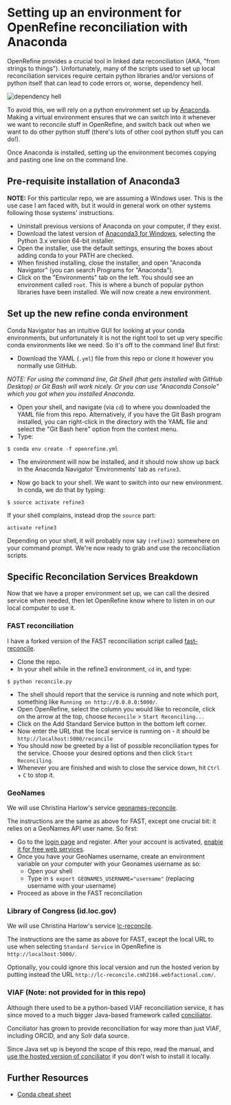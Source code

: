 # Setting up an environment for OpenRefine reconciliation with Anaconda

OpenRefine provides a crucial tool in linked data reconciliation (AKA, "from strings to things"). Unfortunately, many of the scripts used to set up local reconciliation services require certain python libraries and/or versions of python itself that can lead to code errors or, worse, dependency hell.  

![dependency hell](https://i0.wp.com/imgs.xkcd.com/comics/cautionary.png)


To avoid this, we will rely on a python environment set up by [Anaconda](https://conda.io/docs/intro.html). Making a virtual environment ensures that we can switch into it whenever we want to reconcile stuff in OpenRefine, and switch back out when we want to do other python stuff (there's lots of other cool python stuff you can do!).  

Once Anaconda is installed, setting up the environment becomes copying and pasting one line on the command line.  

## Pre-requisite installation of Anaconda3

**NOTE:** For this particular repo, we are assuming a Windows user. This is the use case I am faced with, but it would in general work on other systems following those systems' instructions.  

+ Uninstall previous versions of Anaconda on your computer, if they exist.
+ Download the latest version of [Anaconda3 for Windows](https://www.continuum.io/downloads), selecting the Python 3.x version 64-bit installer.  
+ Open the installer, use the default settings, ensuring the boxes about adding conda to your PATH are checked.
+ When finished installing, close the installer, and open "Anaconda Navigator" (you can search Programs for "Anaconda").
+ Click on the "Environments" tab on the left. You should see an environment called `root`. This is where a bunch of popular python libraries have been installed. We will now create a new environment.  

## Set up the new refine conda environment

Conda Navigator has an intuitive GUI for looking at your conda environments, but unfortunately it is not the right tool to set up very specific conda environments like we need. So it's off to the command line! But first:  

+ Download the YAML (`.yml`) file from this repo or clone it however you normally use GitHub.

_NOTE: For using the command line, Git Shell (that gets installed with GitHub Desktop) or Git Bash will work nicely. Or you can use "Anaconda Console" which you got when you installed Anaconda._  

+ Open your shell, and navigate (via `cd`) to where you downloaded the YAML file from this repo. Alternatively, if you have the Git Bash program installed, you can right-click in the directory with the YAML file and select the "Git Bash here" option from the context menu.  
+ Type:  
```
$ conda env create -f openrefine.yml
```  

+ The environment will now be installed, and it should now show up back in the Anaconda Navigator 'Environments' tab as `refine3`.

+ Now go back to your shell. We want to switch into our new environment. In conda, we do that by typing:

```
$ source activate refine3
```

If your shell complains, instead drop the `source` part:
```
activate refine3
```

Depending on your shell, it will probably now say `(refine3)` somewhere on your command prompt. We're now ready to grab and use the reconciliation scripts.

## Specific Reconcilation Services Breakdown

Now that we have a proper environment set up, we can call the desired service when needed, then let OpenRefine know where to listen in on our local computer to use it.

### FAST reconciliation

I have a forked version of the FAST reconciliation script called [fast-reconcile](https://github.com/remerjohnson/fast-reconcile).  

+ Clone the repo.
+ In your shell while in the refine3 environment, `cd` in, and type:

```
$ python reconcile.py
```
+ The shell should report that the service is running and note which port, something like `Running on http://0.0.0.0:5000/`.
+ Open OpenRefine, select the column you would like to reconcile, click on the arrow at the top, choose `Reconcile` > `Start Reconciling...`
+ Click on the Add Standard Service button in the bottom left corner.
+ Now enter the URL that the local service is running on - it should be `http://localhost:5000/reconcile`
+ You should now be greeted by a list of possible reconciliation types for the service. Choose your desired options and then click `Start Reconciling`.
+ Whenever you are finished and wish to close the service down, hit `Ctrl` + `C` to stop it. 

### GeoNames

We will use Christina Harlow's service [geonames-reconcile](https://github.com/cmh2166/geonames-reconcile).  

The instructions are the same as above for FAST, except one crucial bit: it relies on a GeoNames API user name. So first:

+ Go to the [login page](http://www.geonames.org/login) and register. After your account is activated, [enable it for free web services](http://www.geonames.org/manageaccount).
+ Once you have your GeoNames username, create an environment variable on your computer with your Geonames username as so:
  + Open your shell
  + Type in `$ export GEONAMES_USERNAME="username"` (replacing username with your username)
+ Proceed as above in the FAST reconciliation

### Library of Congress (id.loc.gov)

We will use Christina Harlow's service [lc-reconcile](https://github.com/cmh2166/lc-reconcile).

The instructions are the same as above for FAST, except the local URL to use when selecting `Standard Service` in OpenRefine is `http://localhost:5000/`.

Optionally, you could ignore this local version and run the hosted verion by putting instead the URL `http://lc-reconcile.cmh2166.webfactional.com/`.  

### VIAF (Note: not provided for in this repo)

Although there used to be a python-based VIAF reconciliation service, it has since moved to a much bigger Java-based framework called [conciliator](https://github.com/codeforkjeff/conciliator).  

Conciliator has grown to provide reconciliation for way more than just VIAF, including ORCID, and any Solr data source.

Since Java set up is beyond the scope of this repo, read the manual, and [use the hosted version of conciliator](http://refine.codefork.com/) if you don't wish to install it locally.  

## Further Resources

+ [Conda cheat sheet](https://conda.io/docs/using/cheatsheet.html)
